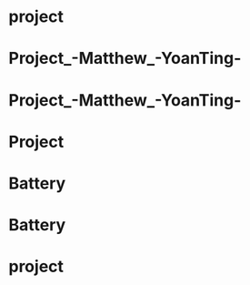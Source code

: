 # project
# Project_-Matthew_-YoanTing-
# Project_-Matthew_-YoanTing-
# Project
# Battery
# Battery
# project

